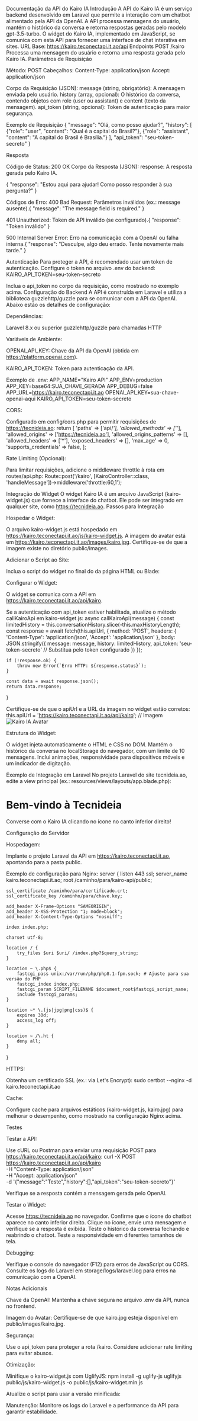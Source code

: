 Documentação da API do Kairo IA
Introdução
A API do Kairo IA é um serviço backend desenvolvido em Laravel que permite a interação com um chatbot alimentado pela API da OpenAI. A API processa mensagens do usuário, mantém o histórico da conversa e retorna respostas geradas pelo modelo gpt-3.5-turbo. O widget do Kairo IA, implementado em JavaScript, se comunica com esta API para fornecer uma interface de chat interativa em sites.
URL Base: https://kairo.teconectapi.it.ao/api
Endpoints
POST /kairo
Processa uma mensagem do usuário e retorna uma resposta gerada pelo Kairo IA.
Parâmetros de Requisição

Método: POST
Cabeçalhos:
Content-Type: application/json
Accept: application/json


Corpo da Requisição (JSON):
message (string, obrigatório): A mensagem enviada pelo usuário.
history (array, opcional): O histórico da conversa, contendo objetos com role (user ou assistant) e content (texto da mensagem).
api_token (string, opcional): Token de autenticação para maior segurança.



Exemplo de Requisição
{
    "message": "Olá, como posso ajudar?",
    "history": [
        {"role": "user", "content": "Qual é a capital do Brasil?"},
        {"role": "assistant", "content": "A capital do Brasil é Brasília."}
    ],
    "api_token": "seu-token-secreto"
}

Resposta

Código de Status: 200 OK
Corpo da Resposta (JSON):
response: A resposta gerada pelo Kairo IA.



{
    "response": "Estou aqui para ajudar! Como posso responder à sua pergunta?"
}


Códigos de Erro:
400 Bad Request: Parâmetros inválidos (ex.: message ausente).{
    "message": "The message field is required."
}


401 Unauthorized: Token de API inválido (se configurado).{
    "response": "Token inválido"
}


500 Internal Server Error: Erro na comunicação com a OpenAI ou falha interna.{
    "response": "Desculpe, algo deu errado. Tente novamente mais tarde."
}





Autenticação
Para proteger a API, é recomendado usar um token de autenticação. Configure o token no arquivo .env do backend:
KAIRO_API_TOKEN=seu-token-secreto

Inclua o api_token no corpo da requisição, como mostrado no exemplo acima.
Configuração do Backend
A API é construída em Laravel e utiliza a biblioteca guzzlehttp/guzzle para se comunicar com a API da OpenAI. Abaixo estão os detalhes de configuração:

Dependências:

Laravel 8.x ou superior
guzzlehttp/guzzle para chamadas HTTP


Variáveis de Ambiente:

OPENAI_API_KEY: Chave da API da OpenAI (obtida em https://platform.openai.com).

KAIRO_API_TOKEN: Token para autenticação da API.

Exemplo de .env:
APP_NAME="Kairo API"
APP_ENV=production
APP_KEY=base64:SUA_CHAVE_GERADA
APP_DEBUG=false
APP_URL=https://kairo.teconectapi.it.ao
OPENAI_API_KEY=sua-chave-openai-aqui
KAIRO_API_TOKEN=seu-token-secreto




CORS:

Configurado em config/cors.php para permitir requisições de https://tecnideia.ao:
return [
    'paths' => ['api/*'],
    'allowed_methods' => ['*'],
    'allowed_origins' => ['https://tecnideia.ao'],
    'allowed_origins_patterns' => [],
    'allowed_headers' => ['*'],
    'exposed_headers' => [],
    'max_age' => 0,
    'supports_credentials' => false,
];




Rate Limiting (Opcional):

Para limitar requisições, adicione o middleware throttle à rota em routes/api.php:
Route::post('/kairo', [KairoController::class, 'handleMessage'])->middleware('throttle:60,1');





Integração do Widget
O widget Kairo IA é um arquivo JavaScript (kairo-widget.js) que fornece a interface do chatbot. Ele pode ser integrado em qualquer site, como https://tecnideia.ao.
Passos para Integração

Hospedar o Widget:

O arquivo kairo-widget.js está hospedado em https://kairo.teconectapi.it.ao/js/kairo-widget.js.
A imagem do avatar está em https://kairo.teconectapi.it.ao/images/kairo.jpg. Certifique-se de que a imagem existe no diretório public/images.


Adicionar o Script ao Site:

Inclua o script do widget no final do <body> da página HTML ou Blade:
<script src="https://kairo.teconectapi.it.ao/js/kairo-widget.js" async></script>




Configurar o Widget:

O widget se comunica com a API em https://kairo.teconectapi.it.ao/api/kairo.

Se a autenticação com api_token estiver habilitada, atualize o método callKairoApi em kairo-widget.js:
async callKairoApi(message) {
    const limitedHistory = this.conversationHistory.slice(-this.maxHistoryLength);
    const response = await fetch(this.apiUrl, {
        method: 'POST',
        headers: {
            'Content-Type': 'application/json',
            'Accept': 'application/json'
        },
        body: JSON.stringify({
            message: message,
            history: limitedHistory,
            api_token: 'seu-token-secreto' // Substitua pelo token configurado
        })
    });

    if (!response.ok) {
        throw new Error(`Erro HTTP: ${response.status}`);
    }

    const data = await response.json();
    return data.response;
}


Certifique-se de que o apiUrl e a URL da imagem no widget estão corretos:
this.apiUrl = 'https://kairo.teconectapi.it.ao/api/kairo';
// Imagem
<img src="https://kairo.teconectapi.it.ao/images/kairo.jpg" alt="Kairo IA Avatar" class="kairo-bot-avatar-image">




Estrutura do Widget:

O widget injeta automaticamente o HTML e CSS no DOM.
Mantém o histórico da conversa no localStorage do navegador, com um limite de 10 mensagens.
Inclui animações, responsividade para dispositivos móveis e um indicador de digitação.



Exemplo de Integração em Laravel
No projeto Laravel do site tecnideia.ao, edite a view principal (ex.: resources/views/layouts/app.blade.php):
<!DOCTYPE html>
<html lang="pt">
<head>
    <meta charset="UTF-8">
    <meta name="viewport" content="width=device-width, initial-scale=1.0">
    <title>Tecnideia</title>
</head>
<body>
    <h1>Bem-vindo à Tecnideia</h1>
    <p>Converse com o Kairo IA clicando no ícone no canto inferior direito!</p>
    <script src="https://kairo.teconectapi.it.ao/js/kairo-widget.js" async></script>
</body>
</html>

Configuração do Servidor

Hospedagem:

Implante o projeto Laravel da API em https://kairo.teconectapi.it.ao, apontando para a pasta public.

Exemplo de configuração para Nginx:
server {
    listen 443 ssl;
    server_name kairo.teconectapi.it.ao;
    root /caminho/para/kairo-api/public;

    ssl_certificate /caminho/para/certificado.crt;
    ssl_certificate_key /caminho/para/chave.key;

    add_header X-Frame-Options "SAMEORIGIN";
    add_header X-XSS-Protection "1; mode=block";
    add_header X-Content-Type-Options "nosniff";

    index index.php;

    charset utf-8;

    location / {
        try_files $uri $uri/ /index.php?$query_string;
    }

    location ~ \.php$ {
        fastcgi_pass unix:/var/run/php/php8.1-fpm.sock; # Ajuste para sua versão do PHP
        fastcgi_index index.php;
        fastcgi_param SCRIPT_FILENAME $document_root$fastcgi_script_name;
        include fastcgi_params;
    }

    location ~* \.(js|jpg|png|css)$ {
        expires 30d;
        access_log off;
    }

    location ~ /\.ht {
        deny all;
    }
}




HTTPS:

Obtenha um certificado SSL (ex.: via Let's Encrypt):
sudo certbot --nginx -d kairo.teconectapi.it.ao




Cache:

Configure cache para arquivos estáticos (kairo-widget.js, kairo.jpg) para melhorar o desempenho, como mostrado na configuração Nginx acima.



Testes

Testar a API:

Use cURL ou Postman para enviar uma requisição POST para https://kairo.teconectapi.it.ao/api/kairo:
curl -X POST https://kairo.teconectapi.it.ao/api/kairo \
-H "Content-Type: application/json" \
-H "Accept: application/json" \
-d '{"message":"Teste","history":[],"api_token":"seu-token-secreto"}'


Verifique se a resposta contém a mensagem gerada pelo OpenAI.



Testar o Widget:

Acesse https://tecnideia.ao no navegador.
Confirme que o ícone do chatbot aparece no canto inferior direito.
Clique no ícone, envie uma mensagem e verifique se a resposta é exibida.
Teste o histórico da conversa fechando e reabrindo o chatbot.
Teste a responsividade em diferentes tamanhos de tela.


Debugging:

Verifique o console do navegador (F12) para erros de JavaScript ou CORS.
Consulte os logs do Laravel em storage/logs/laravel.log para erros na comunicação com a OpenAI.



Notas Adicionais

Chave da OpenAI: Mantenha a chave segura no arquivo .env da API, nunca no frontend.

Imagem do Avatar: Certifique-se de que kairo.jpg esteja disponível em public/images/kairo.jpg.

Segurança:

Use o api_token para proteger a rota /kairo.
Considere adicionar rate limiting para evitar abusos.


Otimização:

Minifique o kairo-widget.js com UglifyJS:
npm install -g uglify-js
uglifyjs public/js/kairo-widget.js -o public/js/kairo-widget.min.js


Atualize o script para usar a versão minificada:
<script src="https://kairo.teconectapi.it.ao/js/kairo-widget.min.js" async></script>




Manutenção: Monitore os logs do Laravel e a performance da API para garantir estabilidade.

